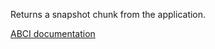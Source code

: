 Returns a snapshot chunk from the application.

[ABCI documentation](https://docs.cometbft.com/master/spec/abci/abci.html#loadsnapshotchunk)